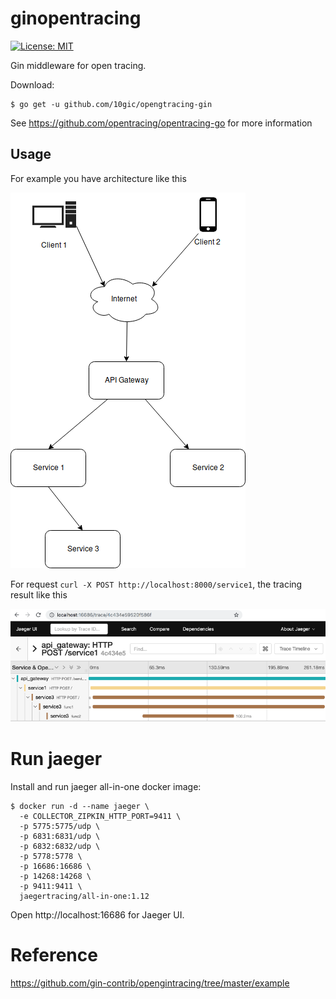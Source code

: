 # ginopentracing

[![License: MIT](https://img.shields.io/badge/License-MIT-yellow.svg)](https://opensource.org/licenses/MIT)

Gin middleware for open tracing.

Download:

```shell
$ go get -u github.com/10gic/opengtracing-gin
```

See https://github.com/opentracing/opentracing-go for more information

## Usage

For example you have architecture like this

![Example architecture](example_architecture.png)

For request `curl -X POST http://localhost:8000/service1`, the tracing result like this

![Jaeger UI](example_tracing.png)

# Run jaeger
Install and run jaeger all-in-one docker image:
```shell
$ docker run -d --name jaeger \
  -e COLLECTOR_ZIPKIN_HTTP_PORT=9411 \
  -p 5775:5775/udp \
  -p 6831:6831/udp \
  -p 6832:6832/udp \
  -p 5778:5778 \
  -p 16686:16686 \
  -p 14268:14268 \
  -p 9411:9411 \
  jaegertracing/all-in-one:1.12
```

Open http://localhost:16686 for Jaeger UI.

# Reference
https://github.com/gin-contrib/opengintracing/tree/master/example
